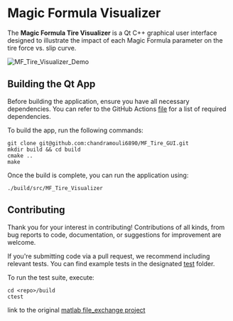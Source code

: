 # Magic Formula Visualizer

The **Magic Formula Tire Visualizer** is a Qt C++ graphical user interface
designed to illustrate the impact of each Magic Formula parameter on the tire
force vs. slip curve.

![MF_Tire_Visualizer_Demo](pics/MF_Tire_Visualizer_Demo.gif)

## Building the Qt App

Before building the application, ensure you have all necessary dependencies.
You can refer to the GitHub Actions [file](.github/workflows/run_tests.yml) for
a list of required dependencies.

To build the app, run the following commands:

```
git clone git@github.com:chandramouli6890/MF_Tire_GUI.git
mkdir build && cd build
cmake ..
make
```

Once the build is complete, you can run the application using:

```
./build/src/MF_Tire_Visualizer
```

## Contributing

Thank you for your interest in contributing! Contributions of all kinds, from
bug reports to code, documentation, or suggestions for improvement are welcome.

If you're submitting code via a pull request, we recommend including relevant
tests. You can find example tests in the designated [test](./test) folder.

To run the test suite, execute:
```
cd <repo>/build
ctest
```

link to the original [matlab file_exchange project](https://de.mathworks.com/matlabcentral/fileexchange/48568-mf_tire_gui)
